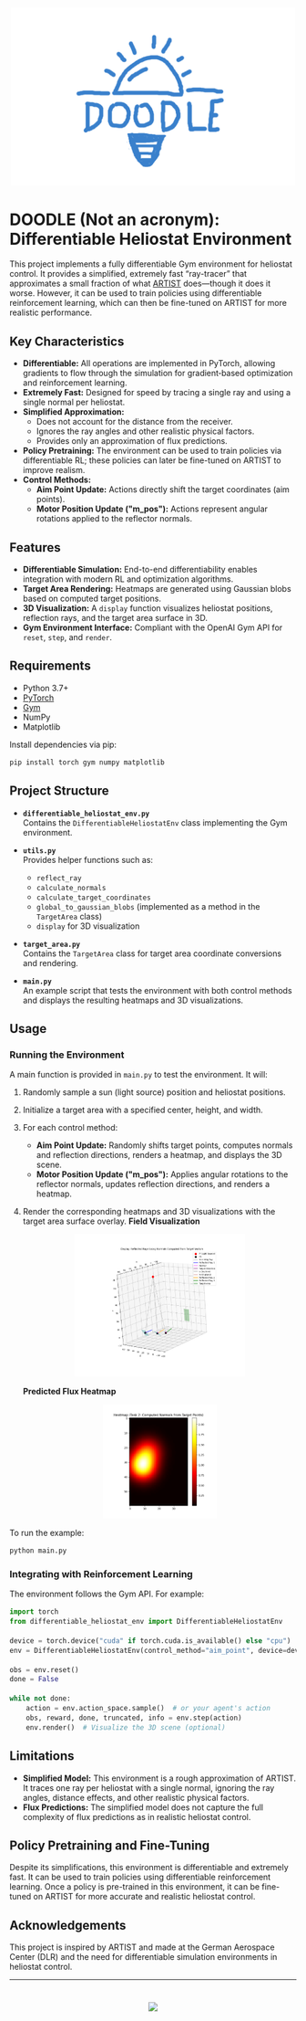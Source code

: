 <p align="center">
<img src="./images/Doodle.png" alt="logo" width="500"/>
</p>

# DOODLE (Not an acronym): Differentiable Heliostat Environment

This project implements a fully differentiable Gym environment for heliostat control. It provides a simplified, extremely fast “ray-tracer” that approximates a small fraction of what [ARTIST](https://github.com/ARTIST-Association/ARTIST) does—though it does it worse. However, it can be used to train policies using differentiable reinforcement learning, which can then be fine-tuned on ARTIST for more realistic performance.

## Key Characteristics

- **Differentiable:** All operations are implemented in PyTorch, allowing gradients to flow through the simulation for gradient‐based optimization and reinforcement learning.
- **Extremely Fast:** Designed for speed by tracing a single ray and using a single normal per heliostat.
- **Simplified Approximation:**  
  - Does not account for the distance from the receiver.
  - Ignores the ray angles and other realistic physical factors.
  - Provides only an approximation of flux predictions.
- **Policy Pretraining:** The environment can be used to train policies via differentiable RL; these policies can later be fine-tuned on ARTIST to improve realism.
- **Control Methods:**  
  - **Aim Point Update:** Actions directly shift the target coordinates (aim points).
  - **Motor Position Update ("m_pos"):** Actions represent angular rotations applied to the reflector normals.

## Features

- **Differentiable Simulation:** End-to-end differentiability enables integration with modern RL and optimization algorithms.
- **Target Area Rendering:** Heatmaps are generated using Gaussian blobs based on computed target positions.
- **3D Visualization:** A `display` function visualizes heliostat positions, reflection rays, and the target area surface in 3D.
- **Gym Environment Interface:** Compliant with the OpenAI Gym API for `reset`, `step`, and `render`.

## Requirements

- Python 3.7+
- [PyTorch](https://pytorch.org/)
- [Gym](https://github.com/openai/gym)
- NumPy
- Matplotlib

Install dependencies via pip:

```bash
pip install torch gym numpy matplotlib
```

## Project Structure

- **`differentiable_heliostat_env.py`**  
  Contains the `DifferentiableHeliostatEnv` class implementing the Gym environment.
  
- **`utils.py`**  
  Provides helper functions such as:
  - `reflect_ray`
  - `calculate_normals`
  - `calculate_target_coordinates`
  - `global_to_gaussian_blobs` (implemented as a method in the `TargetArea` class)
  - `display` for 3D visualization
  
- **`target_area.py`**  
  Contains the `TargetArea` class for target area coordinate conversions and rendering.
  
- **`main.py`**  
  An example script that tests the environment with both control methods and displays the resulting heatmaps and 3D visualizations.

## Usage

### Running the Environment

A main function is provided in `main.py` to test the environment. It will:
1. Randomly sample a sun (light source) position and heliostat positions.
2. Initialize a target area with a specified center, height, and width.
3. For each control method:
   - **Aim Point Update:** Randomly shifts target points, computes normals and reflection directions, renders a heatmap, and displays the 3D scene.
   - **Motor Position Update ("m_pos"):** Applies angular rotations to the reflector normals, updates reflection directions, and renders a heatmap.
4. Render the corresponding heatmaps and 3D visualizations with the target area surface overlay.
    **Field Visualization**
    <p align="center">
    <img src="./images/Figure_1.png" alt="logo" width="300"/>
    </p>

    **Predicted Flux Heatmap**
    <p align="center">
    <img src="./images/render.png" alt="logo" width="200"/>
    </p>

To run the example:

```bash
python main.py
```

### Integrating with Reinforcement Learning

The environment follows the Gym API. For example:

```python
import torch
from differentiable_heliostat_env import DifferentiableHeliostatEnv

device = torch.device("cuda" if torch.cuda.is_available() else "cpu")
env = DifferentiableHeliostatEnv(control_method="aim_point", device=device)

obs = env.reset()
done = False

while not done:
    action = env.action_space.sample()  # or your agent's action
    obs, reward, done, truncated, info = env.step(action)
    env.render()  # Visualize the 3D scene (optional)
```

## Limitations

- **Simplified Model:** This environment is a rough approximation of ARTIST. It traces one ray per heliostat with a single normal, ignoring the ray angles, distance effects, and other realistic physical factors.
- **Flux Predictions:** The simplified model does not capture the full complexity of flux predictions as in realistic heliostat control.

## Policy Pretraining and Fine-Tuning

Despite its simplifications, this environment is differentiable and extremely fast. It can be used to train policies using differentiable reinforcement learning. Once a policy is pre-trained in this environment, it can be fine-tuned on ARTIST for more accurate and realistic heliostat control.

## Acknowledgements

This project is inspired by ARTIST and made at the German Aerospace Center (DLR) and the need for differentiable simulation environments in heliostat control.


-----------
<div align="center">
  <a href="https://www.dlr.de/EN/Home/home_node.html"><img src="./logos/logo_dlr.svg" height="50px" hspace="3%" vspace="25px"></a>

</div>
